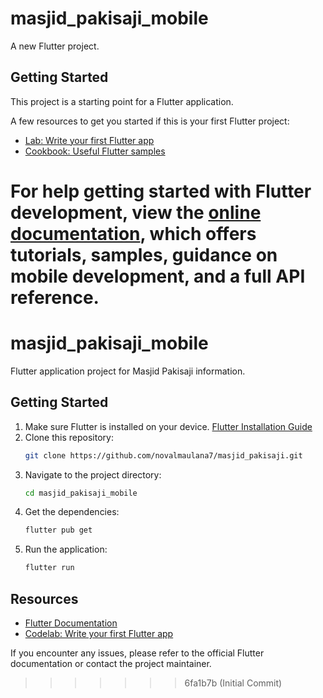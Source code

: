 # masjid_pakisaji_mobile

A new Flutter project.

## Getting Started

This project is a starting point for a Flutter application.

A few resources to get you started if this is your first Flutter project:

- [Lab: Write your first Flutter app](https://docs.flutter.dev/get-started/codelab)
- [Cookbook: Useful Flutter samples](https://docs.flutter.dev/cookbook)

For help getting started with Flutter development, view the
[online documentation](https://docs.flutter.dev/), which offers tutorials,
samples, guidance on mobile development, and a full API reference.
=======

# masjid_pakisaji_mobile

Flutter application project for Masjid Pakisaji information.

## Getting Started

1. Make sure Flutter is installed on your device. [Flutter Installation Guide](https://docs.flutter.dev/get-started/install)
2. Clone this repository:
	```bash
	git clone https://github.com/novalmaulana7/masjid_pakisaji.git
	```
3. Navigate to the project directory:
	```bash
	cd masjid_pakisaji_mobile
	```
4. Get the dependencies:
	```bash
	flutter pub get
	```
5. Run the application:
	```bash
	flutter run
	```

## Resources

- [Flutter Documentation](https://docs.flutter.dev/)
- [Codelab: Write your first Flutter app](https://docs.flutter.dev/get-started/codelab)

If you encounter any issues, please refer to the official Flutter documentation or contact the project maintainer.

>>>>>>> 6fa1b7b (Initial Commit)
